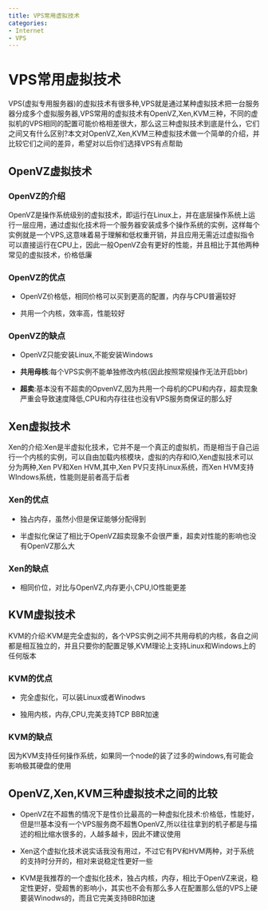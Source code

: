 ```yaml
---
title: VPS常用虚拟技术
categories:
- Internet
- VPS
---
```

# VPS常用虚拟技术

VPS(虚拟专用服务器)的虚拟技术有很多种,VPS就是通过某种虚拟技术把一台服务器分成多个虚拟服务器,VPS常用的虚拟技术有OpenVZ,Xen,KVM三种，不同的虚拟机的VPS相同的配置可能价格相差很大，那么这三种虚拟技术到底是什么，它们之间又有什么区别?本文对OpenVZ,Xen,KVM三种虚拟技术做一个简单的介绍，并比较它们之间的差异，希望对以后你们选择VPS有点帮助

## OpenVZ虚拟技术

### OpenVZ的介绍

OpenVZ是操作系统级别的虚拟技术，即运行在Linux上，并在底层操作系统上运行一层应用，通过虚拟化技术将一个服务器安装成多个操作系统的实例，这样每个实例就是一个VPS,这意味着易于理解和低权重开销，并且应用无需近过虚拟指令可以直接运行在CPU上，因此一般OpenVZ会有更好的性能，并且相比于其他两种常见的虚拟技术，价格低廉

### OpenVZ的优点

- OpenVZ价格低，相同价格可以买到更高的配置，内存与CPU普遍较好

- 共用一个内核，效率高，性能较好

### OpenVZ的缺点

- OpenVZ只能安装Linux,不能安装Windows

- **共用母核**:每个VPS实例不能单独修改内核(因此按照常规操作无法开启bbr)

- **超卖**:基本没有不超卖的OpvenVZ,因为共用一个母机的CPU和内存，超卖现象严重会导致速度降低,CPU和内存往往也没有VPS服务商保证的那么好

## Xen虚拟技术

Xen的介绍:Xen是半虚拟化技术，它并不是一个真正的虚拟机，而是相当于自己运行一个内核的实例，可以自由加载内核模块，虚拟的内存和IO,Xen虚拟技术可以分为两种,Xen PV和Xen HVM,其中,Xen PV只支持Linux系统，而Xen HVM支持WIndows系统，性能则是前者高于后者

### Xen的优点

- 独占内存，虽然小但是保证能够分配得到

- 半虚拟化保证了相比于OpenVZ超卖现象不会很严重，超卖对性能的影响也没有OpenVZ那么大

### Xen的缺点

- 相同价位，对比与OpenVZ,内存更小,CPU,IO性能更差

## KVM虚拟技术

KVM的介绍:KVM是完全虚拟的，各个VPS实例之间不共用母机的内核，各自之间都是相互独立的，并且只要你的配置足够,KVM理论上支持Linux和Windows上的任何版本

### KVM的优点

- 完全虚拟化，可以装Linux或者Winodws

- 独用内核，内存,CPU,完美支持TCP BBR加速

### KVM的缺点

因为KVM支持任何操作系统，如果同一个node的装了过多的windows,有可能会影响极其硬盘的使用

## OpenVZ,Xen,KVM三种虚拟技术之间的比较

- OpenVZ在不超售的情况下是性价比最高的一种虚拟化技术:价格低，性能好，但是!!!基本没有一个VPS服务商不超售OpenVZ,所以往往拿到的机子都是与描述的相比缩水很多的，人越多越卡，因此不建议使用

- Xen这个虚拟化技术说实话我没有用过，不过它有PV和HVM两种，对于系统的支持时分开的，相对来说稳定性更好一些

- KVM是我推荐的一个虚拟化技术，独占内核，内存，相比于OpenVZ来说，稳定性更好，受超售的影响小，其实也不会有那么多人在配置那么低的VPS上硬要装Winodws的，而且它完美支持BBR加速

